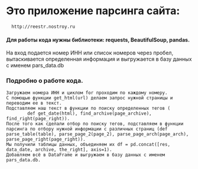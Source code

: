 # Это приложение парсинга сайта: 
      http://reestr.nostroy.ru

#### Для работы кода нужны библиотеки: requests, BeautifulSoup, pandas.

На вход подается номер ИНН или список номеров через пробел, вытаскивается определенная информация и выгружается в базу данных с именем pars_data.db




### Подробно о работе кода.
    Загружаем номера ИНН и циклом for проходим по каждому номеру.
    С помощью функции get_html(url) делаем запрос нужной страницы и переводим ее в текст. 
    Подставляем наш текст в функции по поиску определенных тегов (
            def get_date(html), find_archive(page_archive), find_right(page_right)). 
    После того как сделали отбор по поиску тегов, подставляем в функции парсинга по отбору нужной информации с различных страниц (def parse_table(table), parse_page_2(page_2), parse_page_arch(page_arch), parse_page_right(page_right)). 
    Мы получили таблицы данных, объединяем их df = pd.concat([res, data_date, archive, the_right], axis=1). 
    Добавляем всё в DataFrame и выгружаем в базу данных с именем pars_data.db.